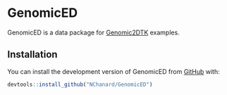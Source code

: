 
<!-- README.md is generated from README.Rmd. Please edit that file -->

# GenomicED

<!-- badges: start -->
<!-- badges: end -->

GenomicED is a data package for
[Genomic2DTK](https://github.com/NChanard/Genomic2DTK) examples.

## Installation

You can install the development version of GenomicED from
[GitHub](https://github.com/) with:

``` r
devtools::install_github("NChanard/GenomicED")
```
